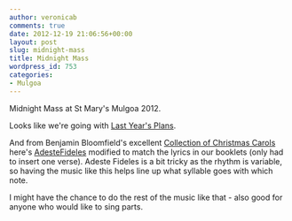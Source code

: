 ```yaml
---
author: veronicab
comments: true
date: 2012-12-19 21:06:56+00:00
layout: post
slug: midnight-mass
title: Midnight Mass
wordpress_id: 753
categories:
- Mulgoa
---
```


Midnight Mass at St Mary's Mulgoa 2012.

Looks like we're going with [Last Year's Plans](http://hymni.wordpress.com/2011/12/23/christmas-2011/).

And from Benjamin Bloomfield's excellent [Collection of Christmas Carols](https://code.google.com/p/collectionchristmascarols/) here's 
[AdesteFideles](http://repleatur.net/wp-content/uploads/2012/12/AdesteFideles.pdf) modified to match the lyrics in our booklets (only had to insert one verse).  Adeste Fideles is a bit tricky as the rhythm is variable, so having the music like this helps line up what syllable goes with which note.

I might have the chance to do the rest of the music like that - also good for anyone who would like to sing parts.
